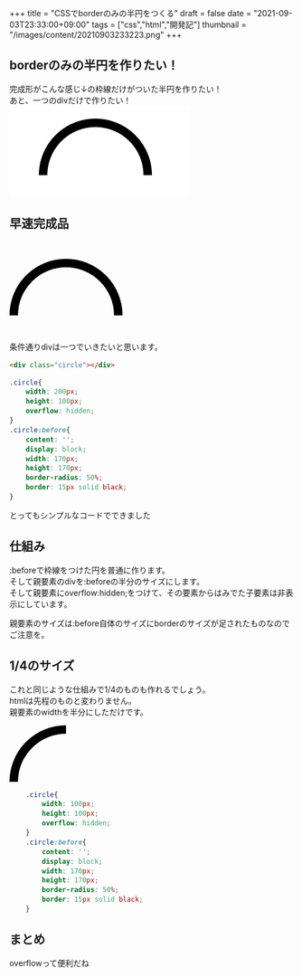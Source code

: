 +++
title = "CSSでborderのみの半円をつくる"
draft = false
date = "2021-09-03T23:33:00+09:00"
tags = ["css","html","開発記"]
thumbnail = "/images/content/20210903233223.png"
+++


<div class="section">
    <h2>borderのみの半円を作りたい！</h2>
    <p>完成形がこんな感じ↓の枠線だけがついた半円を作りたい！<br />
あと、一つのdivだけで作りたい！<br />
<span itemscope itemtype="http://schema.org/Photograph"><img src="/images/content/20210903224911.png" alt="f:id:pocopota:20210903224911p:plain" width="318" height="160" loading="lazy" title="" class="hatena-fotolife" itemprop="image"></span></p>

</div>
<div class="section">
    <h2>早速完成品</h2>
    <p><style>
    .circle{
        width: 200px;
        height: 100px;
        overflow: hidden;
    }
    .circle:before{
        content: '';
        display: block;
        width: 170px;
        height: 170px;
        border-radius: 50%;
        border: 15px solid black;
    }
</style><br />
<div class="circle"></div></p><br />
<p>条件通りdivは一つでいきたいと思います。</p>

```html 
<div class="circle"></div>
```

```css
.circle{
    width: 200px;
    height: 100px;
    overflow: hidden;
}
.circle:before{
    content: '';
    display: block;
    width: 170px;
    height: 170px;
    border-radius: 50%;
    border: 15px solid black;
}
```

<p>とってもシンプルなコードでできました</p>

</div>
<div class="section">
    <h2>仕組み</h2>
    <p>:beforeで枠線をつけた円を普通に作ります。<br />
そして親要素のdivを:beforeの半分のサイズにします。<br />
そして親要素にoverflow:hidden;をつけて、その要素からはみでた子要素は非表示にしています。</p><p>親要素のサイズは:before自体のサイズにborderのサイズが足されたものなのでご注意を。</p>

</div>
<div class="section">
    <h2>1/4のサイズ</h2>
    <p>これと同じような仕組みで1/4のものも作れるでしょう。<br />
htmlは先程のものと変わりません。<br />
親要素のwidthを半分にしただけです。<div class="circle1"></div><style>
    .circle1{
        width: 100px;
        height: 100px;
        overflow: hidden;
    }
    .circle1:before{
        content: '';
        display: block;
        width: 170px;
        height: 170px;
        border-radius: 50%;
        border: 15px solid black;
    }
</style></p>

```css
    .circle{
        width: 100px;
        height: 100px;
        overflow: hidden;
    }
    .circle:before{
        content: '';
        display: block;
        width: 170px;
        height: 170px;
        border-radius: 50%;
        border: 15px solid black;
    }
```


</div>
<div class="section">
    <h2>まとめ</h2>
    <p>overflowって便利だね</p>

</div>